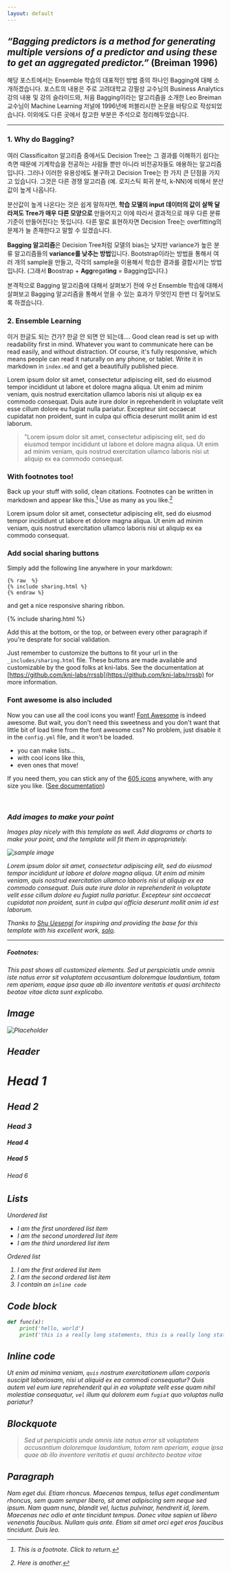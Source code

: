 ```yaml
---
layout: default
---
```


## *“Bagging predictors is a method for generating multiple versions of a predictor and using these to get an aggregated predictor.”* (Breiman 1996)

해당 포스트에서는 Ensemble 학습의 대표적인 방법 중의 하나인 Bagging에 대해 소개하겠습니다. 포스트의 내용은 주로 고려대학교 강필성 교수님의 Business Analytics 강의 내용 및 강의 슬라이드와, 처음 Bagging이라는 알고리즘을 소개한 Leo Breiman 교수님이 Machine Learning 저널에 1996년에 퍼블리시한 논문을 바탕으로 작성되었습니다. 이외에도 다른 곳에서 참고한 부분은 주석으로 정리해두었습니다. 

<hr>

### 1. Why do Bagging? 

여러 Classificaiton 알고리즘 중에서도 Decision Tree는 그 결과를 이해하기 쉽다는 측면 때문에 기계학습을 전공하는 사람들 뿐만 아니라 비전공자들도 애용하는 알고리즘입니다. 그러나 이러한 유용성에도 불구하고 Decision Tree는 한 가지 큰 단점을 가지고 있습니다. 그것은 다른 경쟁 알고리즘 (예. 로지스틱 회귀 분석, k-NN)에 비해서 분산값이 높게 나옵니다. 

분산값이 높게 나온다는 것은 쉽게 말하자면, **학습 모델의 input 데이터의 값이 살짝 달라져도 Tree가 매우 다른 모양으로** 만들어지고 이에 따라서 결과적으로 매우 다른 분류 기준이 만들어진다는 뜻입니다. 다른 말로 표현하자면 Decision Tree는 overfitting의 문제가 늘 존재한다고 말할 수 있겠습니다. 

**Bagging 알고리즘**은 Decision Tree처럼 모델의 bias는 낮지만 variance가 높은 분류 알고리즘들의 **variance를 낮추는 방법**입니다. Bootstrap이라는 방법을 통해서 여러 개의 sample을 만들고, 각각의 sample을 이용해서 학습한 결과를 결합시키는 방법입니다. (그래서 **B**oostrap + **Agg**regat**ing** = Bagging입니다.)

본격적으로 Bagging 알고리즘에 대해서 살펴보기 전에 우선 Ensemble 학습에 대해서 살펴보고 Bagging 알고리즘을 통해서 얻을 수 있는 효과가 무엇인지 한번 더 짚어보도록 하겠습니다. 

### 2. Ensemble Learning






이거 한글도 되는 건가? 한글 안 되면 안 되는데.... Good clean read is set up with readability first in mind. Whatever you want to communicate here can be read easily, and without distraction. Of course, it's fully responsive, which means people can read it naturally on any phone, or tablet. Write it in markdown in <code>index.md</code> and get a beautifully published piece.

Lorem ipsum dolor sit amet, consectetur adipiscing elit, sed do eiusmod tempor incididunt ut labore et dolore magna aliqua. Ut enim ad minim veniam, quis nostrud exercitation ullamco laboris nisi ut aliquip ex ea commodo consequat. Duis aute irure dolor in reprehenderit in voluptate velit esse cillum dolore eu fugiat nulla pariatur. Excepteur sint occaecat cupidatat non proident, sunt in culpa qui officia deserunt mollit anim id est laborum.

> "Lorem ipsum dolor sit amet, consectetur adipiscing elit, sed do eiusmod tempor incididunt ut labore et dolore magna aliqua. Ut enim ad minim veniam, quis nostrud exercitation ullamco laboris nisi ut aliquip ex ea commodo consequat.

### With footnotes too!

Back up your stuff with solid, clean citations. Footnotes can be written in markdown and appear like this.[^1] Use as many as you like.[^2]

Lorem ipsum dolor sit amet, consectetur adipiscing elit, sed do eiusmod tempor incididunt ut labore et dolore magna aliqua. Ut enim ad minim veniam, quis nostrud exercitation ullamco laboris nisi ut aliquip ex ea commodo consequat.

### Add social sharing buttons

Simply add the following line anywhere in your markdown:

<pre><code>{% raw  %}
{% include sharing.html %}
{% endraw %}
</code></pre>

and get a nice responsive sharing ribbon.

{% include sharing.html %}

Add this at the bottom, or the top, or between every other paragraph if you're desprate for social validation.

Just remember to customize the buttons to fit your url in the `_includes/sharing.html` file. These buttons are made available and customizable by the good folks at kni-labs. See the documentation at [https://github.com/kni-labs/rrssb](https://github.com/kni-labs/rrssb) for more information.

### Font awesome is also included

<i class="fa fa-quote-left fa-3x fa-pull-left fa-border"></i> Now you can use all the cool icons you want! [Font Awesome](http://fontawesome.io) is indeed awesome. But wait, you don't need this sweetness and you don't want that little bit of load time from the font awesome css? No problem, just disable it in the `config.yml` file, and it won't be loaded.

<ul class="fa-ul">
  <li><i class="fa-li fa fa-check-square"></i>you can make lists...</li>
  <li><i class="fa-li fa fa-check-square-o"></i>with cool icons like this,</li>
  <li><i class="fa-li fa fa-spinner fa-spin"></i>even ones that move!</li>
</ul>

If you need them, you can stick any of the [605 icons](http://fontawesome.io/icons/) anywhere, with any size you like. ([See documentation](http://fontawesome.io/examples/))

<i class="fa fa-building"></i>&nbsp;&nbsp;<i class="fa fa-bus fa-lg"></i>&nbsp;&nbsp;<i class="fa fa-cube fa-2x"></i>&nbsp;&nbsp;<i class="fa fa-paper-plane fa-3x"></i>&nbsp;&nbsp;<i class="fa fa-camera-retro fa-4x">

### Add images to make your point

Images play nicely with this template as well. Add diagrams or charts to make your point, and the template will fit them in appropriately.

<img src="images/hello.svg" alt="sample image">

Lorem ipsum dolor sit amet, consectetur adipiscing elit, sed do eiusmod tempor incididunt ut labore et dolore magna aliqua. Ut enim ad minim veniam, quis nostrud exercitation ullamco laboris nisi ut aliquip ex ea commodo consequat. Duis aute irure dolor in reprehenderit in voluptate velit esse cillum dolore eu fugiat nulla pariatur. Excepteur sint occaecat cupidatat non proident, sunt in culpa qui officia deserunt mollit anim id est laborum.

Thanks to [Shu Uesengi](https://github.com/chibicode) for inspiring and providing the base for this template with his excellent work, [solo](https://github.com/chibicode).

<hr>

##### Footnotes:

[^1]: This is a footnote. Click to return.

[^2]: Here is another.

This post shows all customized elements.
Sed ut perspiciatis unde omnis iste natus error sit voluptatem accusantium doloremque laudantium, totam rem aperiam, eaque ipsa quae ab illo inventore veritatis et quasi architecto beatae vitae dicta sunt explicabo.


## Image

![Placeholder](https://via.placeholder.com/768x480)


## Header

# Head 1
## Head 2
### Head 3
#### Head 4
##### Head 5
###### Head 6


## Lists

Unordered list

*   I am the first unordered list item
*   I am the second unordered list item
*   I am the third unordered list item


Ordered list

1.  I am the first ordered list item
1.  I am the second ordered list item
1.  I contain an `inline code`


## Code block

```python
def func(x):
    print('hello, world')
    print('this is a really long statements, this is a really long statementsi, this is a really long statements')
```

## Inline code

Ut enim ad minima veniam, `quis` nostrum exercitationem ullam corporis suscipit laboriosam, nisi ut aliquid ex ea commodi consequatur? Quis autem vel eum iure reprehenderit qui in ea voluptate velit esse quam nihil molestiae consequatur, `vel` illum qui dolorem eum `fugiat` quo voluptas nulla pariatur?


## Blockquote

> Sed ut perspiciatis unde omnis iste natus error sit voluptatem accusantium doloremque laudantium, totam rem aperiam, eaque ipsa quae ab illo inventore veritatis et quasi architecto beatae vitae


## Paragraph

Nam eget dui. Etiam rhoncus. Maecenas tempus, tellus eget condimentum rhoncus, sem quam semper libero, sit amet adipiscing sem neque sed ipsum. Nam quam nunc, blandit vel, luctus pulvinar, hendrerit id, lorem. Maecenas nec odio et ante tincidunt tempus. Donec vitae sapien ut libero venenatis faucibus. Nullam quis ante. Etiam sit amet orci eget eros faucibus tincidunt. Duis leo.
